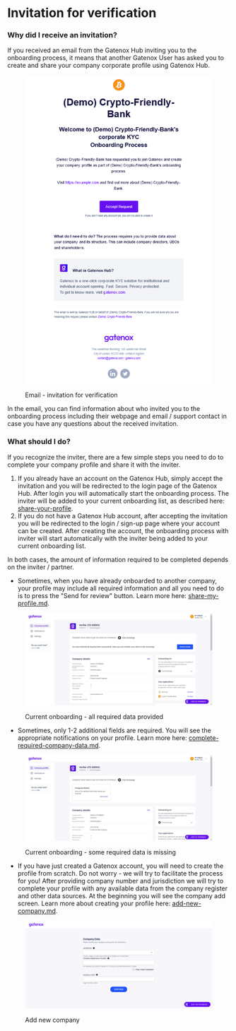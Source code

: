 # Invitation for verification

### Why did I receive an invitation?

If you received an email from the Gatenox Hub inviting you to the onboarding process, it means that another Gatenox User has asked you to create and share your company corporate profile using Gatenox Hub.

<figure><img src="../../.gitbook/assets/email_invitation.png" alt=""><figcaption><p>Email - invitation for verification</p></figcaption></figure>

In the email, you can find information about who invited you to the onboarding process including their webpage and email / support contact in case you have any questions about the received invitation.

### What should I do?

If you recognize the inviter, there are a few simple steps you need to do to complete your company profile and share it with the inviter.

1. If you already have an account on the Gatenox Hub, simply accept the invitation and you will be redirected to the login page of the Gatenox Hub. After login you will automatically start the onboarding process. The inviter will be added to your current onboarding list, as described here: [share-your-profile](../../gatenox-guide/share-your-profile/ "mention").
2. If you do not have a Gatenox Hub account, after accepting the invitation you will be redirected to the login / sign-up page where your account can be created. After creating the account, the onboarding process with inviter will start automatically with the inviter being added to your current onboarding list.

In both cases, the amount of information required to be completed depends on the inviter / partner.

* Sometimes, when you have already onboarded to another company, your profile may include all required information and all you need to do is to press the "Send for review" button. Learn more here: [share-my-profile.md](../share-company-profile/share-my-profile.md "mention").

<figure><img src="../../.gitbook/assets/Current_onboarding_OK.png" alt=""><figcaption><p>Current onboarding - all required data provided</p></figcaption></figure>

* Sometimes, only 1-2 additional fields are required. You will see the appropriate notifications on your profile. Learn more here: [complete-required-company-data.md](../share-company-profile/complete-required-company-data.md "mention").

<figure><img src="../../.gitbook/assets/Current_onboarding_missing.png" alt=""><figcaption><p>Current onboarding - some required data is missing</p></figcaption></figure>

* If you have just created a Gatenox account, you will need to create the profile from scratch. Do not worry - we will try to facilitate the process for you! After providing company number and jurisdiction we will try to complete your profile with any available data from the company register and other data sources. At the beginning you will see the company add screen. Learn more about creating your profile here: [add-new-company.md](../create-and-complete-company-profile/add-new-company.md "mention").

<figure><img src="../../docs/Images/company_add (1).png" alt=""><figcaption><p>Add new company</p></figcaption></figure>
